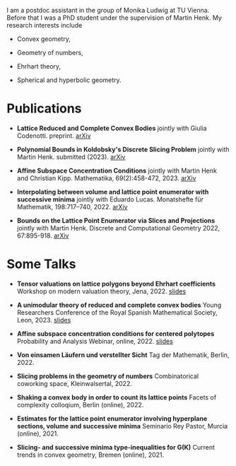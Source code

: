 I am a postdoc assistant in the group of Monika Ludwig at TU Vienna. Before that I was a PhD student under the supervision of Martin Henk. My research interests include

- Convex geometry,

- Geometry of numbers,

- Ehrhart theory,

- Spherical and hyperbolic geometry.

# Publications

- **Lattice Reduced and Complete Convex Bodies**
  jointly with Giulia Codenotti.
  preprint. [arXiv](https://arxiv.org/abs/2307.09429)

- **Polynomial Bounds in Koldobsky's Discrete Slicing Problem**
  jointly with Martin Henk.
  submitted (2023). [arXiv](https://arxiv.org/abs/2303.15976)

- **Affine Subspace Concentration Conditions**
  jointly with Martin Henk and Christian Kipp.
  Mathematika, 69(2):458-472, 2023. [arXiv](https://arxiv.org/abs/2207.08477)

- **Interpolating between volume and lattice point enumerator with successive minima**
  jointly with Eduardo Lucas.
  Monatshefte für Mathematik, 198:717–740, 2022. [arXiv](https://arxiv.org/abs/2105.13090)

- **Bounds on the Lattice Point Enumerator via Slices and Projections**
  jointly with Martin Henk.
  Discrete and Computational Geometry 2022, 67:895-918. [arXiv](https://arxiv.org/abs/2004.14097)

# Some Talks

- **Tensor valuations on lattice polygons beyond Ehrhart coefficients**
  Workshop on modern valuation theory, Jena, 2022. [slides](slides/jena.pdf)

- **A unimodular theory of reduced and complete convex bodies**
  Young Researchers Conference of the Royal Spanish Mathematical Society, Leon, 2023. [slides](slides/slides_leon.pdf)

- **Affine subspace concentration conditions for centered polytopes**
  Probability and Analysis Webinar, online, 2022. [slides](slides_paw.pdf)

- **Von einsamen Läufern und verstellter Sicht**
  Tag der Mathematik, Berlin, 2022.

- **Slicing problems in the geometry of numbers**
  Combinatorical coworking space, Kleinwalsertal, 2022.

- **Shaking a convex body in order to count its lattice points**
  Facets of complexity colloqium, Berlin (online), 2022.

- **Estimates for the lattice point enumerator involving hyperplane sections, volume and successive minima**
   Seminario Rey Pastor, Murcia (online), 2021.

- **Slicing- and successive minima type-inequalities for G(K)**
   Current trends in convex geometry, Bremen (online), 2021.


   
  



